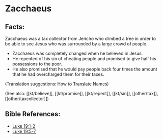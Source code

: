 # Zacchaeus #

## Facts: ##

Zacchaeus was a tax collector from Jericho who climbed a tree in order to be able to see Jesus who was surrounded by a large crowd of people.

* Zacchaeus was completely changed when he believed in Jesus.
* He repented of his sin of cheating people and promised to give half his possessions to the poor.
* He also promised that he would pay people back four times the amount that he had overcharged them for their taxes.

(Translation suggestions: [How to Translate Names](en/ta-vol1/translate/man/translate-names))

(See also: [[kt/believe]], [[kt/promise]], [[kt/repent]], [[kt/sin]], [[other/tax]], [[other/taxcollector]])

## Bible References: ##

* [Luke 19:1-2](en/tn/luk/help/19/01)
* [Luke 19:5-7](en/tn/luk/help/19/05)